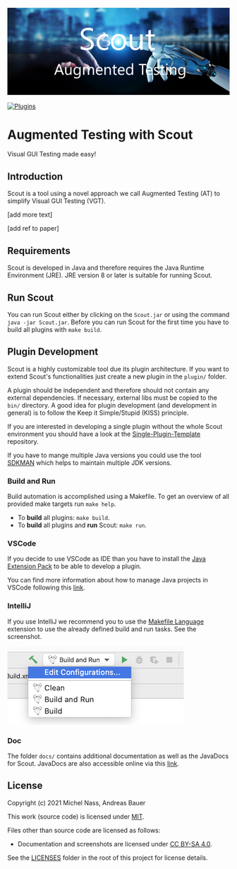 ![banner](icons/splash.png)

[![Plugins](https://github.com/augmented-testing/scout/actions/workflows/plugins.yml/badge.svg)](https://github.com/augmented-testing/scout/actions/workflows/plugins.yml)

# Augmented Testing with Scout

Visual GUI Testing made easy!

## Introduction

Scout is a tool using a novel approach we call Augmented Testing (AT) to simplify Visual GUI Testing (VGT).

[add more text]

[add ref to paper]

## Requirements

Scout is developed in Java and therefore requires the Java Runtime Environment (JRE).
JRE version 8 or later is suitable for running Scout.

## Run Scout

You can run Scout either by clicking on the `Scout.jar` or using the command `java -jar Scout.jar`.
Before you can run Scout for the first time you have to build all plugins with `make build`.

## Plugin Development

Scout is a highly customizable tool due its plugin architecture. If you want to extend Scout's functionalities just create a new plugin in the `plugin/` folder.

A plugin should be independent and therefore should not contain any external dependencies. If necessary, external libs must be copied to the `bin/` directory. A good idea for plugin development (and development in general) is to follow the Keep it Simple/Stupid (KISS) principle.

If you are interested in developing a single plugin without the whole Scout environment you should have a look at the [Single-Plugin-Template](https://github.com/augmented-testing/single-plugin-template) repository.

If you have to mange multiple Java versions you could use the tool [SDKMAN](https://sdkman.io) which helps to maintain multiple JDK versions.

### Build and Run

Build automation is accomplished using a Makefile. To get an overview of all provided make targets run `make help`.

- To **build** all plugins: `make build`.
- To **build** all plugins and **run** Scout: `make run`.

### VSCode

If you decide to use VSCode as IDE than you have to install the [Java Extension Pack](https://marketplace.visualstudio.com/items?itemName=vscjava.vscode-java-pack) to be able to develop a plugin.

You can find more information about how to manage Java projects in VSCode following this [link](https://code.visualstudio.com/docs/java/java-project).

### IntelliJ

If you use IntelliJ we recommend you to use the [Makefile Language](https://plugins.jetbrains.com/plugin/9333-makefile-language) extension to use the already defined build and run tasks. See the screenshot.

![IntelliJ Run Config](docs/intellij-run-config.png)

### Doc

The folder `docs/` contains additional documentation as well as the JavaDocs for Scout. JavaDocs are also accessible online via this [link](https://augmented-testing.github.io/scout/index.html).

## License

Copyright (c) 2021 Michel Nass, Andreas Bauer

This work (source code) is licensed under [MIT](./LICENSE/MIT.txt).

Files other than source code are licensed as follows:

- Documentation and screenshots are licensed under [CC BY-SA 4.0](./LICENSES/CC-BY-SA-4.0.txt).

See the [LICENSES](./LICENSES/) folder in the root of this project for license details.
